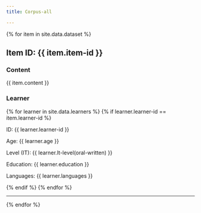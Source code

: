 ```yaml
---
title: Corpus-all

---
```


{% for item in site.data.dataset %}
  <div id="{{ item.item-id }}">
    <h2>Item ID: {{ item.item-id }}</h2>
    <h3>Content</h3>
    <p>{{ item.content }}</p>
    <h3>Learner</h3>
    {% for learner in site.data.learners %}
    {% if learner.learner-id == item.learner-id %}
      <p>ID: {{ learner.learner-id }}</p>
      <p>Age: {{ learner.age }}</p>
      <p>Level (IT):  	{{ learner.It-level(oral-written) }} </p>
      <p>Education: {{ learner.education }} </p>
      <p>Languages: {{ learner.languages }} </p>
    {% endif %}
    {% endfor %}
  </div>
  <hr>
{% endfor %}
